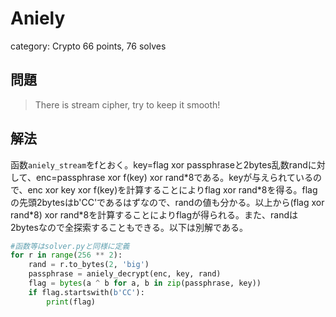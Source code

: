 # Aniely
category: Crypto
66 points, 76 solves

## 問題
> There is stream cipher, try to keep it smooth!

## 解法
函数`aniely_stream`をfとおく。key=flag xor passphraseと2bytes乱数randに対して、enc=passphrase xor f(key) xor rand\*8である。keyが与えられているので、enc xor key xor f(key)を計算することによりflag xor rand\*8を得る。flagの先頭2bytesはb'CC'であるはずなので、randの値も分かる。以上から(flag xor rand\*8) xor rand\*8を計算することによりflagが得られる。また、randは2bytesなので全探索することもできる。以下は別解である。

```py
#函数等はsolver.pyと同様に定義
for r in range(256 ** 2):
    rand = r.to_bytes(2, 'big')
    passphrase = aniely_decrypt(enc, key, rand)
    flag = bytes(a ^ b for a, b in zip(passphrase, key))
    if flag.startswith(b'CC'):
        print(flag)
```
